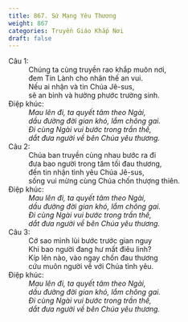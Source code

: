 ```yaml
---
title: 867. Sứ Mạng Yêu Thương
weight: 867
categories: Truyền Giáo Khắp Nơi
draft: false
---
```

<dl><dt>Câu 1:</dt><dd data-verse="1">Chúng ta cùng truyền rao khắp muôn nơi, <br/>đem Tin Lành cho nhân thế an vui. <br/>Nếu ai nhận và tin Chúa Jê-sus, <br/>sẽ an bình và hưởng phước trường sinh. </dd><dt>Điệp khúc:</dt><dd data-chorus="1"><em>Mau lên đi, ta quyết tâm theo Ngài, <br/>dầu đường đời gian khó, lắm chông gai. <br/>Đi cùng Ngài vui bước trong trần thế, <br/>dắt đưa người về bên Chúa yêu thương. </em></dd><dt>Câu 2:</dt><dd data-verse="2">Chúa ban truyền cùng nhau bước ra đi <br/>đưa bao người trong tăm tối đau thương, <br/>đến tin nhận tình yêu Chúa Jê-sus, <br/>sống vui mừng cùng Chúa chốn thượng thiên. </dd><dt>Điệp khúc:</dt><dd data-chorus="1"><em>Mau lên đi, ta quyết tâm theo Ngài, <br/>dầu đường đời gian khó, lắm chông gai. <br/>Đi cùng Ngài vui bước trong trần thế, <br/>dắt đưa người về bên Chúa yêu thương. </em></dd><dt>Câu 3:</dt><dd data-verse="3">Cớ sao mình lùi bước trước gian nguy <br/>Khi bao người đang hư mất điêu linh? <br/>Kíp lên nào, vào ngay chốn đau thương <br/>cứu muôn người về với Chúa tình yêu. </dd><dt>Điệp khúc:</dt><dd data-chorus="1"><em>Mau lên đi, ta quyết tâm theo Ngài, <br/>dầu đường đời gian khó, lắm chông gai. <br/>Đi cùng Ngài vui bước trong trần thế, <br/>dắt đưa người về bên Chúa yêu thương. </em></dd></dl>